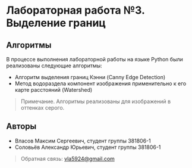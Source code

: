 # Лабораторная работа №3. Выделение границ

## Алгоритмы

В процессе выполнения лабораторной работы на языке Python были реализованы следующие алгоритмы:

* Алгоритм выделения границ Кэнни (Canny Edge Detection)
* Метод водораздела компонент изображения применительно к его карте расстояний (Watershed)

> Примечание. Алгоритмы реализованы для изображений в оттенках серого.

## Авторы

* Власов Максим Сергеевич, студент группы 381806-1
* Соловьёв Александр Юрьевич, студент группы 381806-1

> Обратная связь: vla5924@gmail.com
